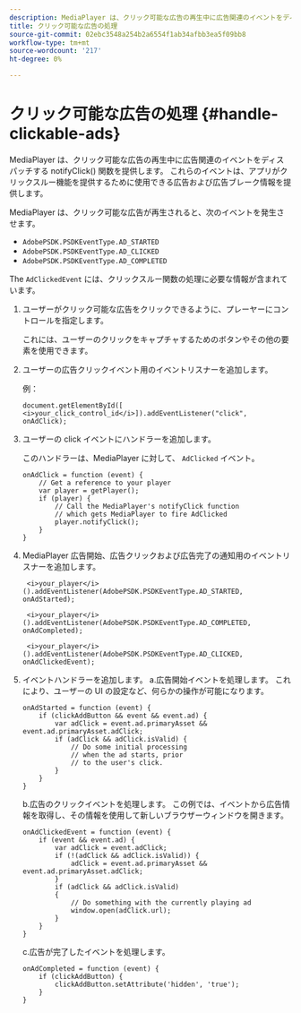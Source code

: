 ```yaml
---
description: MediaPlayer は、クリック可能な広告の再生中に広告関連のイベントをディスパッチする notifyClick() 関数を提供します。 これらのイベントは、アプリがクリックスルー機能を提供するために使用できる広告および広告ブレーク情報を提供します。
title: クリック可能な広告の処理
source-git-commit: 02ebc3548a254b2a6554f1ab34afbb3ea5f09bb8
workflow-type: tm+mt
source-wordcount: '217'
ht-degree: 0%

---
```


# クリック可能な広告の処理 {#handle-clickable-ads}

MediaPlayer は、クリック可能な広告の再生中に広告関連のイベントをディスパッチする notifyClick() 関数を提供します。 これらのイベントは、アプリがクリックスルー機能を提供するために使用できる広告および広告ブレーク情報を提供します。

MediaPlayer は、クリック可能な広告が再生されると、次のイベントを発生させます。

* `AdobePSDK.PSDKEventType.AD_STARTED`
* `AdobePSDK.PSDKEventType.AD_CLICKED`
* `AdobePSDK.PSDKEventType.AD_COMPLETED`

The `AdClickedEvent` には、クリックスルー関数の処理に必要な情報が含まれています。

1. ユーザーがクリック可能な広告をクリックできるように、プレーヤーにコントロールを指定します。

   これには、ユーザーのクリックをキャプチャするためのボタンやその他の要素を使用できます。
1. ユーザーの広告クリックイベント用のイベントリスナーを追加します。

   例：

   ```
   document.getElementById([ 
   <i>your_click_control_id</i>]).addEventListener("click", onAdClick);
   ```

1. ユーザーの click イベントにハンドラーを追加します。

   このハンドラーは、MediaPlayer に対して、 `AdClicked` イベント。

   ```
   onAdClick = function (event) { 
       // Get a reference to your player 
       var player = getPlayer(); 
       if (player) { 
           // Call the MediaPlayer's notifyClick function 
           // which gets MediaPlayer to fire AdClicked 
           player.notifyClick(); 
       } 
   } 
   ```

1. MediaPlayer 広告開始、広告クリックおよび広告完了の通知用のイベントリスナーを追加します。

   ```
    <i>your_player</i>().addEventListener(AdobePSDK.PSDKEventType.AD_STARTED, onAdStarted); 
   
    <i>your_player</i>().addEventListener(AdobePSDK.PSDKEventType.AD_COMPLETED, onAdCompleted);
   
    <i>your_player</i>().addEventListener(AdobePSDK.PSDKEventType.AD_CLICKED, onAdClickedEvent);
   ```

1. イベントハンドラーを追加します。
a.広告開始イベントを処理します。
これにより、ユーザーの UI の設定など、何らかの操作が可能になります。

   ```
   onAdStarted = function (event) { 
       if (clickAddButton && event && event.ad) { 
           var adClick = event.ad.primaryAsset && event.ad.primaryAsset.adClick; 
           if (adClick && adClick.isValid) { 
               // Do some initial processing  
               // when the ad starts, prior 
               // to the user's click. 
           } 
       } 
   }
   ```

   b.広告のクリックイベントを処理します。
この例では、イベントから広告情報を取得し、その情報を使用して新しいブラウザーウィンドウを開きます。

   ```
   onAdClickedEvent = function (event) { 
       if (event && event.ad) { 
           var adClick = event.adClick; 
           if (!(adClick && adClick.isValid)) { 
               adClick = event.ad.primaryAsset && event.ad.primaryAsset.adClick; 
           } 
           if (adClick && adClick.isValid) 
           { 
               // Do something with the currently playing ad 
               window.open(adClick.url); 
           } 
       } 
   }
   ```

   c.広告が完了したイベントを処理します。

   ```
   onAdCompleted = function (event) { 
       if (clickAddButton) { 
           clickAddButton.setAttribute('hidden', 'true'); 
       } 
   }
   ```
